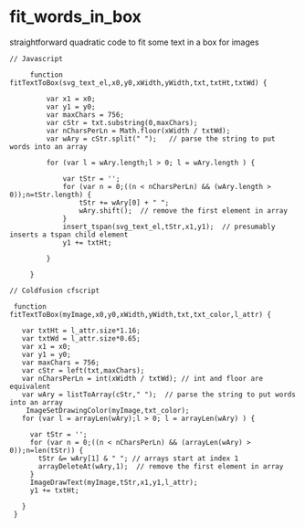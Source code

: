 # fit_words_in_box
straightforward quadratic code to fit some text in a box for images 


	// Javascript

		 function fitTextToBox(svg_text_el,x0,y0,xWidth,yWidth,txt,txtHt,txtWd) {

		     var x1 = x0;
		     var y1 = y0;
		     var maxChars = 756;
		     var cStr = txt.substring(0,maxChars);
		     var nCharsPerLn = Math.floor(xWidth / txtWd); 
		     var wAry = cStr.split(" ");   // parse the string to put words into an array

		     for (var l = wAry.length;l > 0; l = wAry.length ) {

				 var tStr = '';
				 for (var n = 0;((n < nCharsPerLn) && (wAry.length > 0));n=tStr.length) {
					 tStr += wAry[0] + " "; 
					 wAry.shift();  // remove the first element in array
				 }
				 insert_tspan(svg_text_el,tStr,x1,y1);  // presumably inserts a tspan child element 
				 y1 += txtHt;

		     }

		 }

    // Coldfusion cfscript
    
	 function fitTextToBox(myImage,x0,y0,xWidth,yWidth,txt,txt_color,l_attr) {
     
       var txtHt = l_attr.size*1.16;
       var txtWd = l_attr.size*0.65;
       var x1 = x0;
       var y1 = y0;
       var maxChars = 756;
       var cStr = left(txt,maxChars);
       var nCharsPerLn = int(xWidth / txtWd); // int and floor are equivalent
       var wAry = listToArray(cStr," ");  // parse the string to put words into an array
        ImageSetDrawingColor(myImage,txt_color);
       for (var l = arrayLen(wAry);l > 0; l = arrayLen(wAry) ) {
         
         var tStr = '';
         for (var n = 0;((n < nCharsPerLn) && (arrayLen(wAry) > 0));n=len(tStr)) {
           tStr &= wAry[1] & " "; // arrays start at index 1
           arrayDeleteAt(wAry,1);  // remove the first element in array
         }
         ImageDrawText(myImage,tStr,x1,y1,l_attr);
         y1 += txtHt;

       }
	 }

